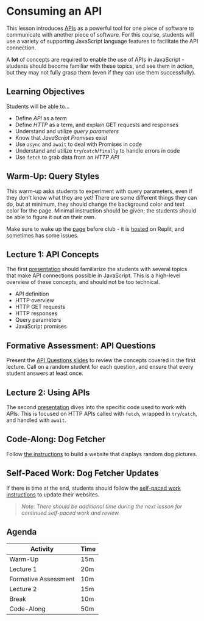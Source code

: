 # Consuming an API
This lesson introduces [APIs](https://en.wikipedia.org/wiki/API) as a powerful tool for one piece of software to communicate with another piece of software. For this course, students will use a variety of supporting JavaScript language features to facilitate the API connection.

A **lot** of concepts are required to enable the use of APIs in JavaScript - students should become familiar with these topics, and see them in action, but they may not fully grasp them (even if they can use them successfully).

## Learning Objectives
Students will be able to...

- Define _API_ as a term
- Define _HTTP_ as a term, and explain GET requests and responses
- Understand and utilize _query parameters_
- Know that _JavaScript Promises_ exist
- Use `async` and `await` to deal with Promises in code
- Understand and utilize `try`/`catch`/`finally` to handle errors in code
- Use `fetch` to grab data from an _HTTP API_

## Warm-Up: Query Styles
This warm-up asks students to experiment with query parameters, even if they don't know what they are yet! There are some different things they can do, but at minimum, they should change the background color and text color for the page. Minimal instruction should be given; the students should be able to figure it out on their own.

Make sure to wake up the [page](https://QueryStyles.hylandoutreach.repl.co) before club - it is [hosted](https://replit.com/@HylandOutreach/QueryStyles) on Replit, and sometimes has some issues.

## Lecture 1: API Concepts
The first [presentation](ApiConcepts.pptx) should familiarize the students with several topics that make API connections possible in JavaScript. This is a high-level overview of these concepts, and should not be too technical.

- API definition
- HTTP overview
- HTTP GET requests
- HTTP responses
- Query parameters
- JavaScript promises

## Formative Assessment: API Questions
Present the [API Questions slides](ApiQuestions.pptx) to review the concepts covered in the first lecture. Call on a random student for each question, and ensure that every student answers at least once.

## Lecture 2: Using APIs
The second [presentation](UsingApis.pptx) dives into the specific code used to work with APIs. This is focused on HTTP APIs called with `fetch`, wrapped in `try`/`catch`, and handled with `await`.

## Code-Along: Dog Fetcher
Follow [the instructions](DogFetcherCodeAlong.md) to build a website that displays random dog pictures.

## Self-Paced Work: Dog Fetcher Updates
If there is time at the end, students should follow the [self-paced work instructions](DogFetcherSelfPacedWork.md) to update their websites.

>_Note: There should be additional time during the next lesson for continued self-paced work and review._

## Agenda

| Activity | Time |
|-|-|
| Warm-Up | 15m |
| Lecture 1 | 20m |
| Formative Assessment | 10m |
| Lecture 2 | 15m |
| Break | 10m |
| Code-Along | 50m |

